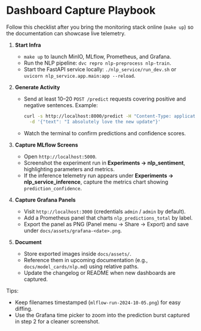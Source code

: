 # Dashboard Capture Playbook

Follow this checklist after you bring the monitoring stack online (`make up`) so the documentation can showcase live telemetry.

1. **Start Infra**
   - `make up` to launch MinIO, MLflow, Prometheus, and Grafana.
   - Run the NLP pipeline: `dvc repro nlp-preprocess nlp-train`.
   - Start the FastAPI service locally: `./nlp_service/run_dev.sh` or `uvicorn nlp_service.app.main:app --reload`.

2. **Generate Activity**
   - Send at least 10–20 `POST /predict` requests covering positive and negative sentences. Example:
     ```bash
     curl -s http://localhost:8000/predict -H "Content-Type: application/json" \
       -d '{"text": "I absolutely love the new update"}'
     ```
   - Watch the terminal to confirm predictions and confidence scores.

3. **Capture MLflow Screens**
   - Open `http://localhost:5000`.
   - Screenshot the experiment run in **Experiments → nlp_sentiment**, highlighting parameters and metrics.
   - If the inference telemetry run appears under **Experiments → nlp_service_inference**, capture the metrics chart showing `prediction_confidence`.

4. **Capture Grafana Panels**
   - Visit `http://localhost:3000` (credentials `admin` / `admin` by default).
   - Add a Prometheus panel that charts `nlp_predictions_total` by label.
   - Export the panel as PNG (Panel menu → Share → Export) and save under `docs/assets/grafana-<date>.png`.

5. **Document**
   - Store exported images inside `docs/assets/`.
   - Reference them in upcoming documentation (e.g., `docs/model_cards/nlp.md`) using relative paths.
   - Update the changelog or README when new dashboards are captured.

Tips:
- Keep filenames timestamped (`mlflow-run-2024-10-05.png`) for easy diffing.
- Use the Grafana time picker to zoom into the prediction burst captured in step 2 for a cleaner screenshot.

